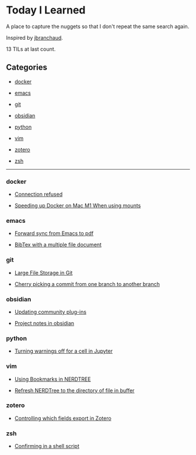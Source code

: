 
# Today I Learned

A place to capture the nuggets so that I don't repeat the same search again.

Inspired by [jbranchaud](https://github.com/jbranchaud/til).


13 TILs at last count.

## Categories

 - [docker](#docker)

 - [emacs](#emacs)

 - [git](#git)

 - [obsidian](#obsidian)

 - [python](#python)

 - [vim](#vim)

 - [zotero](#zotero)

 - [zsh](#zsh)

---


### docker

- [Connection refused](docker/connection_refused.md)

- [Speeding up Docker on Mac M1 When using mounts](docker/speeding_up_mounts_mac.md)

### emacs

- [Forward sync from Emacs to pdf](emacs/forward-sync.md)

- [BibTex with a multiple file document](emacs/bitex-with-multiple-docs.tex)

### git

- [Large File Storage in Git](git/large-file-storage.md)

- [Cherry picking a commit from one branch to another branch](git/cherry-picking.md)

### obsidian

- [Updating community plug-ins](obsidian/updating_community_plugins.md)

- [Project notes in obsidian](obsidian/project_notes.md)

### python

- [Turning warnings off for a cell in Jupyter](python/warnings-jupyter.md)

### vim

- [Using Bookmarks in NERDTREE](vim/nerdtreebookmarks.md)

- [Refresh NERDTree to the directory of file in buffer](vim/nerdtreebuffer.md)

### zotero

- [Controlling which fields export in Zotero](zotero/export_fields.md)

### zsh

- [Confirming in a shell script](zsh/automatic_confirmation_in_shell.md)